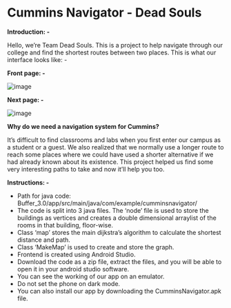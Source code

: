 # Cummins Navigator - Dead Souls

**Introduction: -**  

Hello, we’re Team Dead Souls. This is a project to help navigate through our college and find the shortest routes between two places.
This is what our interface looks like: -

**Front page: -**   

![image](https://user-images.githubusercontent.com/101361502/168479399-1179f7ff-a1f7-4974-bfdb-57ebfc8f4f22.png)

 
**Next page: -**   

![image](https://user-images.githubusercontent.com/101361502/168479408-9ba99f32-0cd8-4769-baa2-e6d31f8d5973.png)


**Why do we need a navigation system for Cummins?**  

It’s difficult to find classrooms and labs when you first enter our campus as a student or a guest. We also realized that we normally use a longer route to reach some places where we could have used a shorter alternative if we had already known about its existence. This project helped us find some very interesting paths to take and now it’ll help you too.

**Instructions: -**  

* Path for java code: Buffer_3.0/app/src/main/java/com/example/cumminsnavigator/
* The code is split into 3 java files. The ‘node’ file is used to store the buildings as vertices and creates a double dimensional arraylist of the rooms in that building, floor-wise.
* Class ‘map’ stores the main dijkstra’s algorithm to calculate the shortest distance and path.
* Class ‘MakeMap’ is used to create and store the graph.
* Frontend is created using Android Studio.
* Download the code as a zip file, extract the files, and you will be able to open it in your android studio software. 
* You can see the working of our app on an emulator.
* Do not set the phone on dark mode.
* You can also install our app by downloading the CumminsNavigator.apk file.



